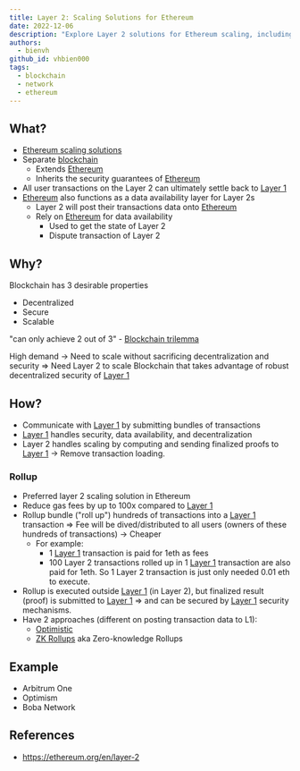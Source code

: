 ```yaml
---
title: Layer 2: Scaling Solutions for Ethereum
date: 2022-12-06
description: "Explore Layer 2 solutions for Ethereum scaling, including rollups and their benefits. Learn how Layer 2 extends Ethereum's capabilities, reduces gas fees, and maintains security while improving transaction throughput and efficiency."
authors:
  - bienvh
github_id: vhbien000
tags:
  - blockchain
  - network
  - ethereum
---
```


## What?

- [Ethereum scaling solutions](#ethereum-scaling-solutions)
- Separate [blockchain](#blockchain)
  - Extends [Ethereum](#ethereum)
  - Inherits the security guarantees of [Ethereum](#ethereum)
- All user transactions on the Layer 2 can ultimately settle back to [Layer 1](#layer-1)
- [Ethereum](#ethereum) also functions as a data availability layer for Layer 2s
  - Layer 2 will post their transactions data onto [Ethereum](#ethereum)
  - Rely on [Ethereum](#ethereum) for data availability
    - Used to get the state of Layer 2
    - Dispute transaction of Layer 2

## Why?

Blockchain has 3 desirable properties

- Decentralized
- Secure
- Scalable

"can only achieve 2 out of 3" - [Blockchain trilemma](#blockchain-trilemma)

High demand -> Need to scale without sacrificing decentralization and security => Need Layer 2 to scale Blockchain that takes advantage of robust decentralized security of [Layer 1](#layer-1)

## How?

- Communicate with [Layer 1](#layer-1) by submitting bundles of transactions
- [Layer 1](#layer-1) handles security, data availability, and decentralization
- Layer 2 handles scaling by computing and sending finalized proofs to [Layer 1](#layer-1) -> Remove transaction loading.

### Rollup

- Preferred layer 2 scaling solution in Ethereum
- Reduce gas fees by up to 100x compared to [Layer 1](#layer-1)
- Rollup bundle ("roll up") hundreds of transactions into a [Layer 1](#layer-1) transaction => Fee will be dived/distributed to all users (owners of these hundreds of transactions) -> Cheaper
  - For example:
    - 1 [Layer 1](#layer-1) transaction is paid for 1eth as fees
    - 100 Layer 2 transactions rolled up in 1 [Layer 1](#layer-1) transaction are also paid for 1eth. So 1 Layer 2 transaction is just only needed 0.01 eth to execute.
- Rollup is executed outside [Layer 1](#layer-1) (in Layer 2), but finalized result (proof) is submitted to [Layer 1](#layer-1) => and can be secured by [Layer 1](#layer-1) security mechanisms.
- Have 2 approaches (different on posting transaction data to L1):
  - [Optimistic](#optimistic-rollups)
  - [ZK Rollups](#zk-rollups) aka Zero-knowledge Rollups

## Example

- Arbitrum One
- Optimism
- Boba Network

## References

- https://ethereum.org/en/layer-2

